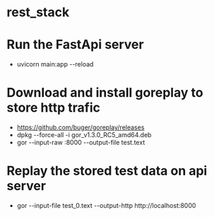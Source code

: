 # rest_stack
# Run the FastApi server
* uvicorn  main:app --reload

# Download and install goreplay to store http trafic 
* https://github.com/buger/goreplay/releases
* dpkg --force-all -i gor_v1.3.0_RC5_amd64.deb
* gor --input-raw :8000 --output-file test.text

# Replay the stored test data on api server
* gor --input-file test_0.text  --output-http http://localhost:8000
